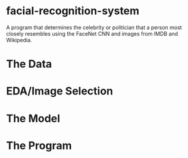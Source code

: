 # facial-recognition-system

A program that determines the celebrity or politician that a person most closely resembles using the FaceNet CNN and images from IMDB and Wikipedia.

# The Data

# EDA/Image Selection

# The Model

# The Program
